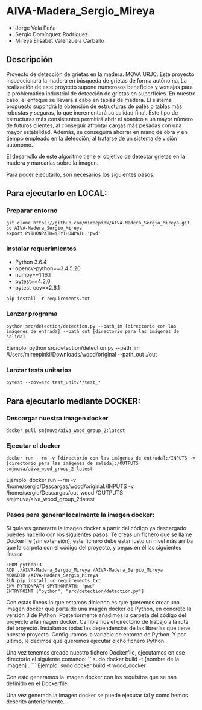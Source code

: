 # AIVA-Madera_Sergio_Mireya
* Jorge Vela Peña
* Sergio Domínguez Rodríguez
* Mireya Elisabet Valenzuela Carballo
 
## Descripción
Proyecto de detección de grietas en la madera. MOVA URJC.
Este proyecto inspeccionará la madera en búsqueda de grietas de forma autónoma. La realización de este proyecto supone numerosos beneficios y ventajas para la problemática industrial de detección de grietas en superficies. En nuestro caso, el enfoque se llevará a cabo en tablas de madera. 
El sistema propuesto supondrá la obtención de estructuras de palés o tablas más robustas y seguras, lo que incrementará su calidad final. 
Este tipo de estructuras más consistentes permitirá abrir el abanico a un mayor número de futuros clientes, al conseguir afrontar cargas más pesadas con una mayor estabilidad.
Además, se conseguirá ahorrar en mano de obra y en tiempo empleado en la detección, al tratarse de un sistema de visión autónomo.

El desarrollo de este algoritmo tiene el objetivo de detectar grietas en la madera y marcarlas sobre la imagen.

Para poder ejecutarlo, son necesarios los siguientes pasos:

## Para ejecutarlo en LOCAL:
### Preparar entorno
```
git clone https://github.com/mireepink/AIVA-Madera_Sergio_Mireya.git
cd AIVA-Madera_Sergio_Mireya
export PYTHONPATH=$PYTHONPATH:'pwd'
```

### Instalar requerimientos
* Python 3.6.4
* opencv-python==3.4.5.20
* numpy==1.16.1
* pytest==4.2.0
* pytest-cov==2.6.1
```
pip install -r requirements.txt
```

### Lanzar programa
```
python src/detection/detection.py --path_im [directorio con las imágenes de entrada] --path_out [directorio para las imágenes de salida]
```
Ejemplo: python src/detection/detection.py --path_im /Users/mireepinki/Downloads/wood/original --path_out ./out

### Lanzar tests unitarios
```
pytest --cov=src test_unit/*/test_*
```
## Para ejecutarlo mediante DOCKER:
### Descargar nuestra imagen docker
```
docker pull smjmuva/aiva_wood_group_2:latest
```
### Ejecutar el docker
```
docker run --rm -v [directorio con las imágenes de entrada]:/INPUTS -v [directorio para las imágenes de salida]:/OUTPUTS smjmuva/aiva_wood_group_2:latest
```
Ejemplo: docker run --rm -v /home/sergio/Descargas/wood/original:/INPUTS -v /home/sergio/Descargas/out_wood:/OUTPUTS smjmuva/aiva_wood_group_2:latest

### Pasos para generar localmente la imagen docker:
Si quieres generarte la imagen docker a partir del código ya descargado puedes hacerlo con los siguientes pasos:
Te creas un fichero que se llame Dockerfile (sin extensión), este fichero debe estar justo un nivel más arriba que la carpeta con el código del proyecto, y pegas en él las siguientes líneas:
````
FROM python:3
ADD ./AIVA-Madera_Sergio_Mireya /AIVA-Madera_Sergio_Mireya
WORKDIR /AIVA-Madera_Sergio_Mireya
RUN pip install -r requirements.txt
ENV PYTHONPATH $PYTHONPATH: 'pwd'
ENTRYPOINT ["python", "src/detection/detection.py"]
````
Con estas líneas lo que estamos diciendo es que queremos crear una imagen docker que parta de una imagen docker de Python, en concreto la versión 3 de Python. Posteriormente añadimos la carpeta del código del proyecto a la imagen docker. Cambiamos el directorio de trabajo a la ruta del proyecto. Instalamos todas las dependencias de las librerías que tiene nuestro proyecto. Configuramos la variable de entorno de Python. Y por último, le decimos que queremos ejecutar dicho fichero Python.

Una vez tenemos creado nuestro fichero Dockerfile, ejecutamos en ese directorio el siguiente comando:
``
sudo docker build -t [nombre de la imagen] .
´´´
Ejemplo: sudo docker build -t wood_docker .

Con esto generamos la imagen docker con los requisitos que se han definido en el Dockerfile.

Una vez generada la imagen docker se puede ejecutar tal y como hemos descrito anteriormente.
